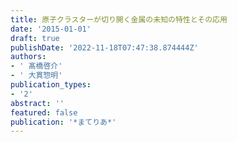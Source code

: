 ```yaml
---
title: 原子クラスターが切り開く金属の未知の特性とその応用
date: '2015-01-01'
draft: true
publishDate: '2022-11-18T07:47:38.874444Z'
authors:
- ' 髙橋啓介'
- ' 大貫惣明'
publication_types:
- '2'
abstract: ''
featured: false
publication: '*まてりあ*'
---
```


